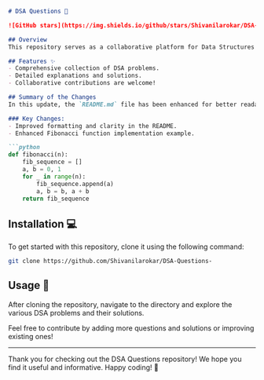 ```markdown
# DSA Questions 📖

![GitHub stars](https://img.shields.io/github/stars/Shivanilarokar/DSA-Questions-) ![GitHub forks](https://img.shields.io/github/forks/Shivanilarokar/DSA-Questions-) ![License](https://img.shields.io/badge/license-MIT-blue)

## Overview
This repository serves as a collaborative platform for Data Structures and Algorithms (DSA) enthusiasts. Here, you will find a collection of problems, solutions, and explanations designed to enhance your understanding of DSA concepts.

## Features ✨
- Comprehensive collection of DSA problems.
- Detailed explanations and solutions.
- Collaborative contributions are welcome!

## Summary of the Changes
In this update, the `README.md` file has been enhanced for better readability and presentation. Key changes include:

### Key Changes:
- Improved formatting and clarity in the README.
- Enhanced Fibonacci function implementation example.

```python
def fibonacci(n):
    fib_sequence = []
    a, b = 0, 1
    for _ in range(n):
        fib_sequence.append(a)
        a, b = b, a + b
    return fib_sequence
```

## Installation 💻
To get started with this repository, clone it using the following command:
```bash
git clone https://github.com/Shivanilarokar/DSA-Questions-
```

## Usage 🚀
After cloning the repository, navigate to the directory and explore the various DSA problems and their solutions.

Feel free to contribute by adding more questions and solutions or improving existing ones!

---

Thank you for checking out the DSA Questions repository! We hope you find it useful and informative. Happy coding! 🎉
```